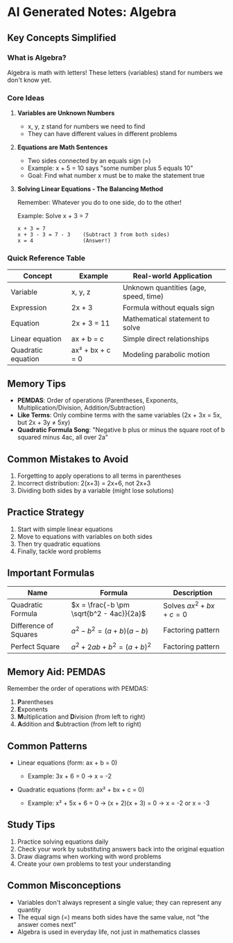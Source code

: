 # AI Generated Notes: Algebra

## Key Concepts Simplified

### What is Algebra?
Algebra is math with letters! These letters (variables) stand for numbers we don't know yet.

### Core Ideas

1. **Variables are Unknown Numbers**
   - x, y, z stand for numbers we need to find
   - They can have different values in different problems

2. **Equations are Math Sentences**
   - Two sides connected by an equals sign (=)
   - Example: x + 5 = 10 says "some number plus 5 equals 10"
   - Goal: Find what number x must be to make the statement true

3. **Solving Linear Equations - The Balancing Method**
   
   Remember: Whatever you do to one side, do to the other!
   
   Example: Solve x + 3 = 7
   ```
   x + 3 = 7
   x + 3 - 3 = 7 - 3    (Subtract 3 from both sides)
   x = 4                (Answer!)
   ```

### Quick Reference Table

| Concept | Example | Real-world Application |
|---------|---------|------------------------|
| Variable | x, y, z | Unknown quantities (age, speed, time) |
| Expression | 2x + 3 | Formula without equals sign |
| Equation | 2x + 3 = 11 | Mathematical statement to solve |
| Linear equation | ax + b = c | Simple direct relationships |
| Quadratic equation | ax² + bx + c = 0 | Modeling parabolic motion |

## Memory Tips

- **PEMDAS**: Order of operations (Parentheses, Exponents, Multiplication/Division, Addition/Subtraction)
- **Like Terms**: Only combine terms with the same variables (2x + 3x = 5x, but 2x + 3y ≠ 5xy)
- **Quadratic Formula Song**: "Negative b plus or minus the square root of b squared minus 4ac, all over 2a"

## Common Mistakes to Avoid

1. Forgetting to apply operations to all terms in parentheses
2. Incorrect distribution: 2(x+3) = 2x+6, not 2x+3
3. Dividing both sides by a variable (might lose solutions)

## Practice Strategy

1. Start with simple linear equations
2. Move to equations with variables on both sides
3. Then try quadratic equations
4. Finally, tackle word problems

## Important Formulas

| Name | Formula | Description |
|------|---------|-------------|
| Quadratic Formula | $x = \frac{-b \pm \sqrt{b^2 - 4ac}}{2a}$ | Solves $ax^2 + bx + c = 0$ |
| Difference of Squares | $a^2 - b^2 = (a+b)(a-b)$ | Factoring pattern |
| Perfect Square | $a^2 + 2ab + b^2 = (a+b)^2$ | Factoring pattern |

## Memory Aid: PEMDAS

Remember the order of operations with PEMDAS:
1. **P**arentheses
2. **E**xponents
3. **M**ultiplication and **D**ivision (from left to right)
4. **A**ddition and **S**ubtraction (from left to right)

## Common Patterns

- Linear equations (form: ax + b = 0)
  - Example: 3x + 6 = 0 → x = -2

- Quadratic equations (form: ax² + bx + c = 0)
  - Example: x² + 5x + 6 = 0 → (x + 2)(x + 3) = 0 → x = -2 or x = -3

## Study Tips

1. Practice solving equations daily
2. Check your work by substituting answers back into the original equation
3. Draw diagrams when working with word problems
4. Create your own problems to test your understanding

## Common Misconceptions

- Variables don't always represent a single value; they can represent any quantity
- The equal sign (=) means both sides have the same value, not "the answer comes next"
- Algebra is used in everyday life, not just in mathematics classes 